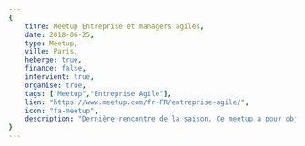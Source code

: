 ```yaml
---
{
	titre: Meetup Entreprise et managers agiles,
	date: 2018-06-25,
	type: Meetup,
	ville: Paris,
	heberge: true,
	finance: false,
	intervient: true,
	organise: true,
	tags: ["Meetup","Entreprise Agile"],
	lien: "https://www.meetup.com/fr-FR/entreprise-agile/",
	icon: "fa-meetup",
	description: "Dernière rencontre de la saison. Ce meetup a pour objectif de créer un espace dans lequel les managers et les coachs peuvent apprendre ensemble. Le sujet est encore à définir, mais attention cela se passe dans nos nouveaux locaux Rue Bachaumont (Paris 2)"
}
---
```

